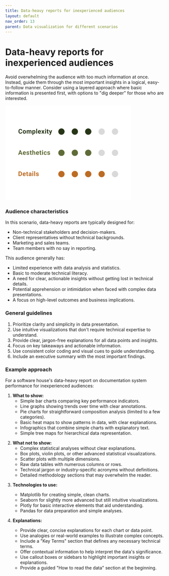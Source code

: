 ```yaml
---
title: Data-heavy reports for inexperienced audiences
layout: default
nav_order: 13
parent: Data visualization for different scenarios
---
```

# Data-heavy reports for inexperienced audiences

Avoid overwhelming the audience with too much information at once. Instead, guide them through the most important insights in a logical, easy-to-follow manner. Consider using a layered approach where basic information is presented first, with options to "dig deeper" for those who are interested.

![3/5 complexity, 3/5 aesthetics, 4/5 details](https://github.com/goooral/data_visualization_with_python/blob/main/images/prof3.png?raw=true)
<!-- in order of order -->
### Audience characteristics
In this scenario, data-heavy reports are typically designed for:
- Non-technical stakeholders and decision-makers.
- Client representatives without technical backgrounds.
- Marketing and sales teams.
- Team members with no say in reporting.

This audience generally has:
- Limited experience with data analysis and statistics.
- Basic to moderate technical literacy.
- A need for clear, actionable insights without getting lost in technical details.
- Potential apprehension or intimidation when faced with complex data presentations.
- A focus on high-level outcomes and business implications.

### General guidelines
1. Prioritize clarity and simplicity in data presentation.
2. Use intuitive visualizations that don't require technical expertise to understand.
3. Provide clear, jargon-free explanations for all data points and insights.
4. Focus on key takeaways and actionable information.
5. Use consistent color coding and visual cues to guide understanding.
6. Include an executive summary with the most important findings.

### Example approach

For a software house's data-heavy report on documentation system performance for inexperienced audiences:

1. **What to show:**
   - Simple bar charts comparing key performance indicators.
   - Line graphs showing trends over time with clear annotations.
   - Pie charts for straightforward composition analysis (limited to a few categories).
   - Basic heat maps to show patterns in data, with clear explanations.
   - Infographics that combine simple charts with explanatory text.
   - Simple tree maps for hierarchical data representation.
<!-- here should be an image example -->
2. **What not to show:**
   - Complex statistical analyses without clear explanations.
   - Box plots, violin plots, or other advanced statistical visualizations.
   - Scatter plots with multiple dimensions.
   - Raw data tables with numerous columns or rows.
   - Technical jargon or industry-specific acronyms without definitions.
   - Detailed methodology sections that may overwhelm the reader.
<!-- here should be an image example -->
3. **Technologies to use:**
   - Matplotlib for creating simple, clean charts.
   - Seaborn for slightly more advanced but still intuitive visualizations.
   - Plotly for basic interactive elements that aid understanding.
   - Pandas for data preparation and simple analyses.

4. **Explanations:**
   - Provide clear, concise explanations for each chart or data point.
   - Use analogies or real-world examples to illustrate complex concepts.
   - Include a "Key Terms" section that defines any necessary technical terms.
   - Offer contextual information to help interpret the data's significance.
   - Use callout boxes or sidebars to highlight important insights or explanations.
   - Provide a guided "How to read the data" section at the beginning.